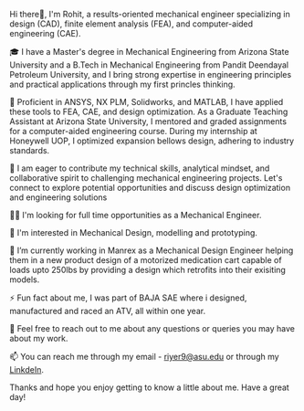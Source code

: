 Hi there👋, 
I'm Rohit, a results-oriented mechanical engineer specializing in design (CAD), finite element analysis (FEA), and computer-aided engineering (CAE). 

🎓 I have a Master's degree in Mechanical Engineering from Arizona State University and a B.Tech in Mechanical Engineering from Pandit Deendayal Petroleum University, and I bring strong expertise in engineering principles and practical applications through my first princles thinking.

🦾 Proficient in ANSYS, NX PLM, Solidworks, and MATLAB, I have applied these tools to FEA, CAE, and design optimization. As a Graduate Teaching Assistant at Arizona State University, I mentored and graded assignments for a computer-aided engineering course. During my internship at Honeywell UOP, I optimized expansion bellows design, adhering to industry standards.

👷 I am eager to contribute my technical skills, analytical mindset, and collaborative spirit to challenging mechanical engineering projects. Let's connect to explore potential opportunities and discuss design optimization and engineering solutions

👩‍💻 I'm looking for full time opportunities as a Mechanical Engineer.

🧠 I'm interested in Mechanical Design, modelling and prototyping.

🔭 I’m currently working in Manrex as a Mechanical Design Engineer helping them in a new product design of a motorized medication cart capable of loads upto 250lbs by providing a design which retrofits into their exisiting models. 

⚡ Fun fact about me, I was part of BAJA SAE where i designed, manufactured and raced an ATV, all within one year. 

💬 Feel free to reach out to me about any questions or queries you may have about my work.

📫 You can reach me through my email - riyer9@asu.edu or through my [LinkdeIn](https://www.linkedin.com/in/rohit-iyer-1ba693145/). 

Thanks and hope you enjoy getting to know a little about me. Have a great day!
